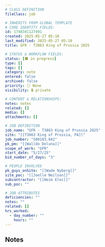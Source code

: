 ```yaml
---
# CLASS DEFINITION
fileClass: job

# INHERITS FROM GLOBAL TEMPLATE
# CORE IDENTITY FIELDS:
id: 1748341127491
created: 2025-05-27 05:18
last_modified: 2025-05-27 05:18
title: GFR - T3863 King of Prussia 2025

# STATUS & WORKFLOW FIELDS:
status: [🟧 in progress]
type: []
tags: []
category: note
entered: false
archived: false
priority: ⚪ None
visibility: 🔒 private

# CONTENT & RELATIONSHIPS:
notes: notes
related: []
media: []
attachments: []

# JOB DEFINITION
job_name: "GFR - T3863 King of Prussia 2025"
site: "[[T3863 King of Prussia, PA]]"
job_number: "S00103.842"
pk_pm: "[[Walldo Deluna]]"
scope_of_work: "GFR"
start_date: "5/27/25"
bid_number_of_days: "3"

# PEOPLE INVOLVED
pk_guys_onSite: "[[Wade Nyberg]]"
site_poc: "[[Joelle Neilson]]"
subcontractor: "[[Heim Elec]]"
sub_poc: ""

# JOB ATTRIBUTES
deficiencies: ""
notes: ""
related: []
hrs_worked:
  - day_number: ""
    hours: ""
---
```


## Notes